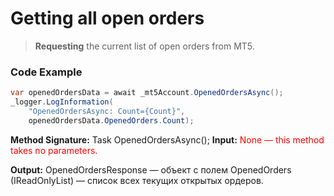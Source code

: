 # Getting all open orders

> **Requesting** the current list of open orders from MT5.
### Code Example

```csharp
var openedOrdersData = await _mt5Account.OpenedOrdersAsync();
_logger.LogInformation(
    "OpenedOrdersAsync: Count={Count}",
    openedOrdersData.OpenedOrders.Count);
```
**Method Signature:** Task<OpenedOrdersResponse> OpenedOrdersAsync();
**Input:** <span style="color:red">None — this method takes no parameters.</span>

**Output:** OpenedOrdersResponse — объект с полем
OpenedOrders (IReadOnlyList<OrderInfo>) — список всех текущих открытых ордеров.



